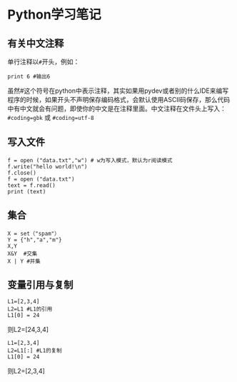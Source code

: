 Python学习笔记
====================

## 有关中文注释
单行注释以`#`开头，例如：

    print 6 #输出6

虽然#这个符号在python中表示注释，其实如果用pydev或者别的什么IDE来编写程序的时候，如果开头不声明保存编码格式，会默认使用ASCII码保存，那么代码中有中文就会有问题，即使你的中文是在注释里面。中文注释在文件头上写入：`#coding=gbk` 或 `#coding=utf-8`

## 写入文件

    f = open ("data.txt","w") # w为写入模式，默认为r阅读模式
    f.write("hello world!\n")
    f.close()
    f = open ("data.txt")
    text = f.read()
    print (text)

## 集合

    X = set（"spam"）
    Y = {"h","a","m"}
    X,Y
    X&Y  #交集
    X | Y #并集

## 变量引用与复制

    L1=[2,3,4]
    L2=L1 #L1的引用
    L1[0] = 24

则L2=[24,3,4]


    L1=[2,3,4]
    L2=L1[:] #L1的复制
    L1[0] = 24

则L2=[2,3,4]